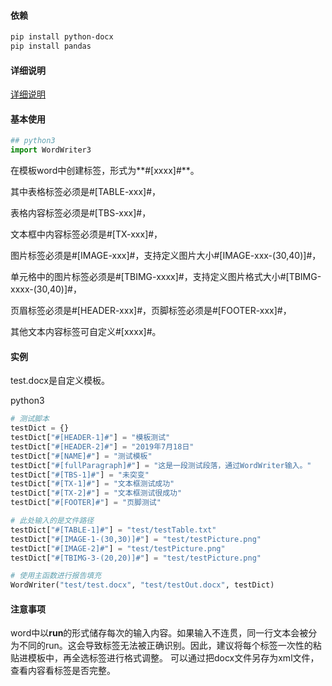 #### 依赖
```bash
pip install python-docx
pip install pandas
```

#### 详细说明

[详细说明](https://pzweuj.github.io/2021/06/07/WordWriter.html)

#### 基本使用
```python
## python3
import WordWriter3
```

在模板word中创建标签，形式为**#[xxxx]#**。

其中表格标签必须是#[TABLE-xxx]#，

表格内容标签必须是#[TBS-xxx]#，

文本框中内容标签必须是#[TX-xxx]#，

图片标签必须是#[IMAGE-xxx]#，支持定义图片大小#[IMAGE-xxx-(30,40)]#，

单元格中的图片标签必须是#[TBIMG-xxxx]#，支持定义图片格式大小#[TBIMG-xxxx-(30,40)]#，

页眉标签必须是#[HEADER-xxx]#，页脚标签必须是#[FOOTER-xxx]#，

其他文本内容标签可自定义#[xxxx]#。


#### 实例
test.docx是自定义模板。


python3

```python
# 测试脚本
testDict = {}
testDict["#[HEADER-1]#"] = "模板测试"
testDict["#[HEADER-2]#"] = "2019年7月18日"
testDict["#[NAME]#"] = "测试模板"
testDict["#[fullParagraph]#"] = "这是一段测试段落，通过WordWriter输入。"
testDict["#[TBS-1]#"] = "未突变"
testDict["#[TX-1]#"] = "文本框测试成功"
testDict["#[TX-2]#"] = "文本框测试很成功"
testDict["#[FOOTER]#"] = "页脚测试"

# 此处输入的是文件路径
testDict["#[TABLE-1]#"] = "test/testTable.txt"
testDict["#[IMAGE-1-(30,30)]#"] = "test/testPicture.png"
testDict["#[IMAGE-2]#"] = "test/testPicture.png"
testDict["#[TBIMG-3-(20,20)]#"] = "test/testPicture.png"

# 使用主函数进行报告填充
WordWriter("test/test.docx", "test/testOut.docx", testDict)
```

#### 注意事项
word中以**run**的形式储存每次的输入内容。如果输入不连贯，同一行文本会被分为不同的run。这会导致标签无法被正确识别。因此，建议将每个标签一次性的粘贴进模板中，再全选标签进行格式调整。
可以通过把docx文件另存为xml文件，查看内容看标签是否完整。
